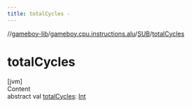 ```yaml
---
title: totalCycles -
---
```

//[gameboy-lib](../../index.md)/[gameboy.cpu.instructions.alu](../index.md)/[SUB](index.md)/[totalCycles](total-cycles.md)



# totalCycles  
[jvm]  
Content  
abstract val [totalCycles](total-cycles.md): [Int](https://kotlinlang.org/api/latest/jvm/stdlib/kotlin/-int/index.html)  




